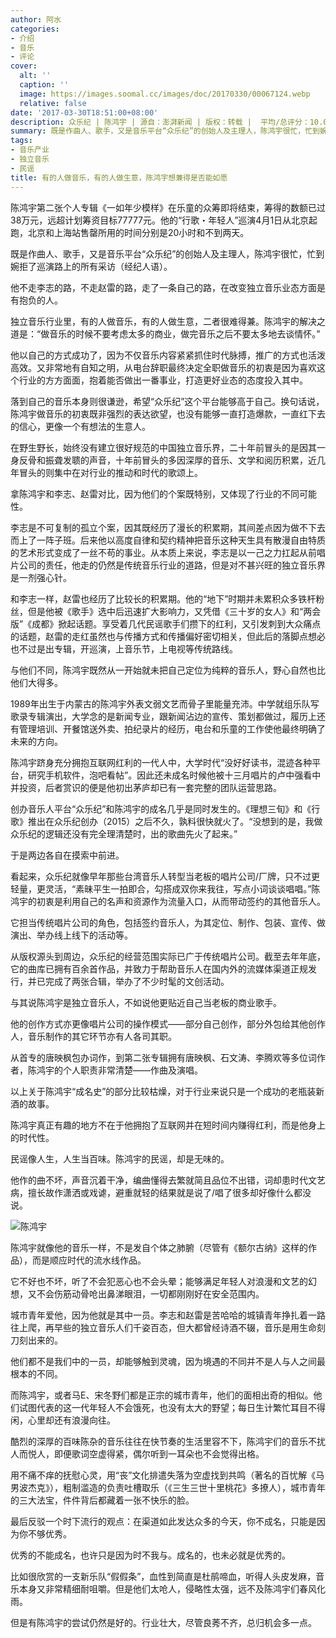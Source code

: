 ```yaml
---
author: 阿水
categories:
- 介绍
- 音乐
- 评论
cover:
  alt: ''
  caption: ''
  image: https://images.soomal.cc/images/doc/20170330/00067124.webp
  relative: false
date: '2017-03-30T18:51:00+08:00'
description: 众乐纪 | 陈鸿宇 | 源自：澎湃新闻 | 版权：转载 |  平均/总评分：10.00/10
summary: 既是作曲人、歌手，又是音乐平台“众乐纪”的创始人及主理人，陈鸿宇很忙，忙到婉拒了巡演路上的所有采访（经纪人语）。他不走李志的路，不走赵雷的路，走了一条自己的路，在改变独立音乐业态方面是有抱负的人……
tags:
- 音乐产业
- 独立音乐
- 民谣
title: 有的人做音乐，有的人做生意，陈鸿宇想兼得是否能如愿
---
```


陈鸿宇第二张个人专辑《一如年少模样》在乐童的众筹即将结束，筹得的数额已过38万元，远超计划筹资目标77777元。他的“行歌・年轻人”巡演4月1日从北京起跑，北京和上海站售罄所用的时间分别是20小时和不到两天。

既是作曲人、歌手，又是音乐平台“众乐纪”的创始人及主理人，陈鸿宇很忙，忙到婉拒了巡演路上的所有采访（经纪人语）。

他不走李志的路，不走赵雷的路，走了一条自己的路，在改变独立音乐业态方面是有抱负的人。

独立音乐行业里，有的人做音乐，有的人做生意，二者很难得兼。陈鸿宇的解决之道是：“做音乐的时候不要考虑太多的商业，做完音乐之后不要太多地去谈情怀。”

他以自己的方式成功了，因为不仅音乐内容紧紧抓住时代脉搏，推广的方式也活泼高效。又非常地有自知之明，从电台辞职最终决定全职做音乐的初衷是因为喜欢这个行业的方方面面，抱着能否做出一番事业，打造更好业态的态度投入其中。

落到自己的音乐本身则很谦逊，希望“众乐纪”这个平台能够高于自己。换句话说，陈鸿宇做音乐的初衷既非强烈的表达欲望，也没有能够一直打造爆款，一直红下去的信心，更像一个有想法的生意人。

在野生野长，始终没有建立很好规范的中国独立音乐界，二十年前冒头的是因其一身反骨和振聋发聩的声音，十年前冒头的多因深厚的音乐、文学和阅历积累，近几年冒头的则集中在对行业的推动和时代的歌颂上。

拿陈鸿宇和李志、赵雷对比，因为他们的个案既特别，又体现了行业的不同可能性。

李志是不可复制的孤立个案，因其既经历了漫长的积累期，其间差点因为做不下去而上了一阵子班。后来他以高度自律和契约精神把音乐这种天生具有散漫自由特质的艺术形式变成了一丝不苟的事业。从本质上来说，李志是以一己之力扛起从前唱片公司的责任，他走的仍然是传统音乐行业的道路，但是对不甚兴旺的独立音乐界是一剂强心针。

和李志一样，赵雷也经历了比较长的积累期。他的“地下”时期并未累积众多铁杆粉丝，但是他被《歌手》选中后迅速扩大影响力，又凭借《三十岁的女人》和“两会版”《成都》掀起话题。享受着几代民谣歌手们攒下的红利，又引发刺到大众痛点的话题，赵雷的走红虽然也与传播方式和传播偏好密切相关，但此后的落脚点想必也不过是出专辑，开巡演，上音乐节，上电视等传统路线。

与他们不同，陈鸿宇既然从一开始就未把自己定位为纯粹的音乐人，野心自然也比他们大得多。

1989年出生于内蒙古的陈鸿宇外表文弱文艺而骨子里能量充沛。中学就组乐队写歌录专辑演出，大学念的是新闻专业，跟新闻沾边的宣传、策划都做过，履历上还有管理培训、开餐馆送外卖、拍纪录片的经历，电台和乐童的工作使他最终明确了未来的方向。

陈鸿宇跻身充分拥抱互联网红利的一代人中，大学时代“没好好读书，混迹各种平台，研究手机软件，泡吧看帖”。因此还未成名时候他被十三月唱片的卢中强看中并投资，后者赏识的便是他初出茅庐却已有一套完整的团队运营思路。

创办音乐人平台“众乐纪”和陈鸿宇的成名几乎是同时发生的。《理想三旬》和《行歌》推出在众乐纪创办（2015）之后不久，孰料很快就火了。“没想到的是，我做众乐纪的逻辑还没有完全理清楚时，出的歌曲先火了起来。”

于是两边各自在摸索中前进。

看起来，众乐纪就像早年那些台湾音乐人转型当老板的唱片公司/厂牌，只不过更轻量，更灵活，“素昧平生一拍即合，勾搭成双你来我往，写点小词谈谈唱唱。”陈鸿宇的初衷是利用自己的名声和资源作为流量入口，从而带动签约的其他音乐人。

它担当传统唱片公司的角色，包括签约音乐人，为其定位、制作、包装、宣传、做演出、举办线上线下的活动等。

从版权源头到周边，众乐纪的经营范围实际已广于传统唱片公司。截至去年年底，它的曲库已拥有百余首作品，并致力于帮助音乐人在国内外的流媒体渠道正规发行，并已完成了两张合辑，举办了不少时髦的文创活动。

与其说陈鸿宇是独立音乐人，不如说他更贴近自己当老板的商业歌手。

他的创作方式亦更像唱片公司的操作模式――部分自己创作，部分外包给其他创作人，音乐制作的其它环节亦有人各司其职。

从首专的唐映枫包办词作，到第二张专辑拥有唐映枫、石文涛、李腾欢等多位词作者，陈鸿宇的个人职责非常清楚――作曲及演唱。

以上关于陈鸿宇“成名史”的部分比较枯燥，对于行业来说只是一个成功的老瓶装新酒的故事。

陈鸿宇真正有趣的地方不在于他拥抱了互联网并在短时间内赚得红利，而是他身上的时代性。

民谣像人生，人生当百味。陈鸿宇的民谣，却是无味的。

他作的曲不坏，声音沉着干净，编曲懂得去繁就简且品位不出错，词却患时代文艺病，擅长故作潇洒或戏谑，避重就轻的结果就是说了/唱了很多却好像什么都没说。

![陈鸿宇](https://images.soomal.cc/images/doc/20170330/00067124.webp)





陈鸿宇就像他的音乐一样，不是发自个体之肺腑（尽管有《额尔古纳》这样的作品），而是顺应时代的流水线作品。

它不好也不坏，听了不会犯恶心也不会头晕；能够满足年轻人对浪漫和文艺的幻想，又不会伤筋动骨呛出鼻涕眼泪，一切都刚刚好在安全范围内。

城市青年爱他，因为他就是其中一员。李志和赵雷是苦哈哈的城镇青年挣扎着一路往上爬，再早些的独立音乐人们千姿百态，但大都曾经诗酒不辍，音乐是用生命刻刀刻出来的。

他们都不是我们中的一员，却能够触到灵魂，因为境遇的不同并不是人与人之间最根本的不同。

而陈鸿宇，或者马E、宋冬野们都是正宗的城市青年，他们的面相出奇的相似。他们试图代表的这一代年轻人不会饿死，也没有太大的野望；每日生计繁忙耳目不得闲，心里却还有浪漫向往。

酷烈的深厚的百味陈杂的音乐往往在快节奏的生活里容不下，陈鸿宇们的音乐不扰人而悦人，即便歌词空虚得紧，偶尔听到一耳朵也不会觉得出格。

用不痛不痒的抚慰心灵，用“丧”文化排遣失落为空虚找到共鸣（著名的百忧解《马男波杰克》），粗制滥造的负责吐槽取乐（《三生三世十里桃花》多撩人），城市青年的三大法宝，件件背后都藏着一张不快乐的脸。

最后反驳一个时下流行的观点：在渠道如此发达众多的今天，你不成名，只能是因为你不够优秀。

优秀的不能成名，也许只是因为时不我与。成名的，也未必就是优秀的。

比如很欣赏的一支新乐队“假假条”，血性到简直是杜鹃啼血，听得人头皮发麻，音乐本身又非常精细耐咀嚼。但是他们太呛人，侵略性太强，远不及陈鸿宇们春风化雨。

但是有陈鸿宇的尝试仍然是好的。行业壮大，尽管良莠不齐，总归机会多一点。